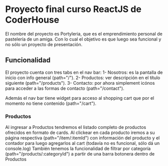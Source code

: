 # Proyecto final curso ReactJS de CoderHouse

El nombre del proyecto es Portyleria, que es el emprendimiento personal de pastelería de un amiga. Con lo cual el objetivo es que luego sea funcional y no sólo un proyecto de presentación.

## Funcionalidad

El proyecto cuenta con tres tabs en el nav bar: 
1- Nosotros: es la pantalla de inicio con info general (path="/").
2- Productos: ver descripción en el título siguiente (path="/products").
3- Contacto: por ahora simplement icónos para acceder a las formas de contacto (path="/contact").

Además el nav bar tiene widget para acceso al shopping cart que por el momento no tiene contenido (path="/cart").

### Productos

Al ingresar a Productos tendremos el listado completo de productos ofrecidos en formato de cards.
Al clickear en cada producto iremos a su página respectiva (path="/item/:itemId") con información del producto y el contador para luego agregarlos al cart (todavía no es funcional, sólo dá un console.log)
También tenemos la funcionalidad de filtrar por categoría (path="/products/:categoryId") a partir de una barra botonera dentro de Productos